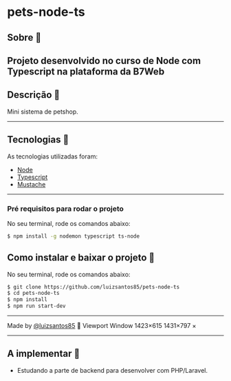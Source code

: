 # pets-node-ts

## Sobre 📕

## Projeto desenvolvido no curso de Node com Typescript na plataforma da B7Web

## Descrição :book:

Mini sistema de petshop.

---

## Tecnologias 🚀

As tecnologias utilizadas foram:

-  [Node](https://nodejs.org/en/)
-  [Typescript](https://www.typescriptlang.org/)
-  [Mustache](https://www.npmjs.com/package/mustache)

---

### Pré requisitos para rodar o projeto

No seu terminal, rode os comandos abaixo:

```bash
$ npm install -g nodemon typescript ts-node
```

## Como instalar e baixar o projeto 👷

No seu terminal, rode os comandos abaixo:

```bash
$ git clone https://github.com/luizsantos85/pets-node-ts
$ cd pets-node-ts
$ npm install
$ npm run start-dev

```

---

Made by [@luizsantos85](https://github.com/luizsantos85) :rocket:
Viewport
Window
1423×615
1431×797
×

---

## A implementar 👷

-  Estudando a parte de backend para desenvolver com PHP/Laravel.
